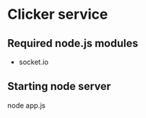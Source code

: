 Clicker service
===========================

Required node.js modules
-----------------------------
- socket.io

Starting node server
--------------------------
node app.js
